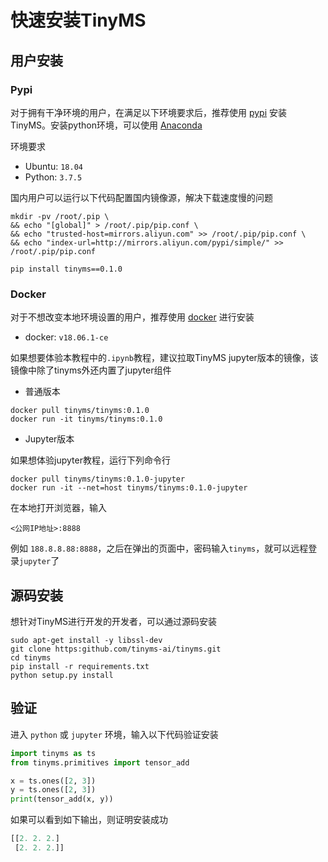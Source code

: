 # 快速安装TinyMS

## 用户安装

### Pypi

对于拥有干净环境的用户，在满足以下环境要求后，推荐使用 [pypi](https://pypi.org/) 安装TinyMS。安装python环境，可以使用 [Anaconda](https://www.anaconda.com/products/individual#Downloads)

环境要求

- Ubuntu: `18.04`
- Python: `3.7.5`

国内用户可以运行以下代码配置国内镜像源，解决下载速度慢的问题

```shell
mkdir -pv /root/.pip \
&& echo "[global]" > /root/.pip/pip.conf \
&& echo "trusted-host=mirrors.aliyun.com" >> /root/.pip/pip.conf \
&& echo "index-url=http://mirrors.aliyun.com/pypi/simple/" >> /root/.pip/pip.conf
```

```shell
pip install tinyms==0.1.0
```

### Docker

对于不想改变本地环境设置的用户，推荐使用 [docker](https://www.docker.com/) 进行安装

- docker: `v18.06.1-ce`

如果想要体验本教程中的`.ipynb`教程，建议拉取TinyMS jupyter版本的镜像，该镜像中除了tinyms外还内置了jupyter组件

* 普通版本

```shell
docker pull tinyms/tinyms:0.1.0
docker run -it tinyms/tinyms:0.1.0
```

* Jupyter版本

如果想体验jupyter教程，运行下列命令行

```shell
docker pull tinyms/tinyms:0.1.0-jupyter
docker run -it --net=host tinyms/tinyms:0.1.0-jupyter
```

在本地打开浏览器，输入

```URL
<公网IP地址>:8888
```

例如 `188.8.8.88:8888`，之后在弹出的页面中，密码输入`tinyms`，就可以远程登录`jupyter`了

## 源码安装

想针对TinyMS进行开发的开发者，可以通过源码安装

```shell
sudo apt-get install -y libssl-dev
git clone https:github.com/tinyms-ai/tinyms.git
cd tinyms
pip install -r requirements.txt
python setup.py install
```

## 验证

进入 `python` 或 `jupyter` 环境，输入以下代码验证安装

```python
import tinyms as ts
from tinyms.primitives import tensor_add

x = ts.ones([2, 3])
y = ts.ones([2, 3])
print(tensor_add(x, y))
```

如果可以看到如下输出，则证明安装成功

```python
[[2. 2. 2.]
 [2. 2. 2.]]
```
